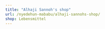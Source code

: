 ```yaml
---
title: "Alhaji Sannoh's shop"
url: /nyedehun-mababu/alhaji-sannohs-shop/
shop: Lebensmittel
---
```

